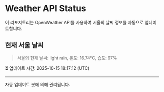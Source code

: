 
# Weather API Status

이 리포지토리는 OpenWeather API를 사용하여 서울의 날씨 정보를 자동으로 업데이트합니다.

## 현재 서울 날씨
> 서울의 현재 날씨: light rain, 온도: 16.74°C, 습도: 97%

⏳ 업데이트 시간: 2025-10-15 18:17:12 (UTC)

---
자동 업데이트 봇에 의해 관리됩니다.
